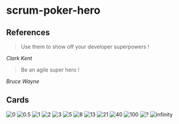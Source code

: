 # scrum-poker-hero

## References
> Use them to show off your developer superpowers !

_Clark Kent_

> Be an agile super hero !

_Bruce Wayne_

## Cards
![0](./png/0.png)
![0.5](./png/1:2.png)
![1](./png/1.png)
![2](./png/2.png)
![3](./png/3.png)
![5](./png/5.png)
![8](./png/8.png)
![13](./png/13.png)
![21](./png/21.png)
![40](./png/40.png)
![100](./png/100.png)
![?](./png/question.png)
![infinity](./png/infinity.png)

